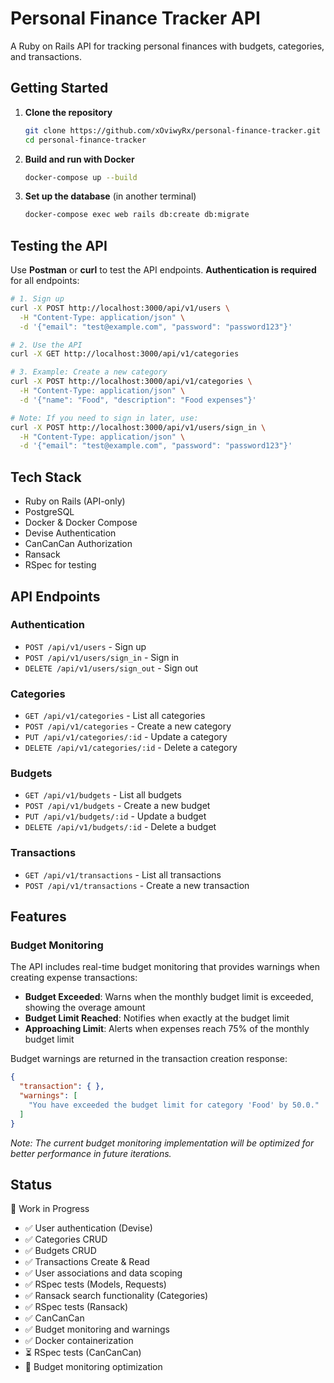 # Personal Finance Tracker API

A Ruby on Rails API for tracking personal finances with budgets, categories, and transactions.

## Getting Started

1. **Clone the repository**
   ```bash
   git clone https://github.com/xOviwyRx/personal-finance-tracker.git
   cd personal-finance-tracker
   ```

2. **Build and run with Docker**
   ```bash
   docker-compose up --build
   ```

3. **Set up the database** (in another terminal)
   ```bash
   docker-compose exec web rails db:create db:migrate
   ```

## Testing the API

Use **Postman** or **curl** to test the API endpoints. **Authentication is required** for all endpoints:

```bash
# 1. Sign up
curl -X POST http://localhost:3000/api/v1/users \
  -H "Content-Type: application/json" \
  -d '{"email": "test@example.com", "password": "password123"}'

# 2. Use the API
curl -X GET http://localhost:3000/api/v1/categories

# 3. Example: Create a new category
curl -X POST http://localhost:3000/api/v1/categories \
  -H "Content-Type: application/json" \
  -d '{"name": "Food", "description": "Food expenses"}'

# Note: If you need to sign in later, use:
curl -X POST http://localhost:3000/api/v1/users/sign_in \
  -H "Content-Type: application/json" \
  -d '{"email": "test@example.com", "password": "password123"}'
```

## Tech Stack

- Ruby on Rails (API-only)
- PostgreSQL
- Docker & Docker Compose
- Devise Authentication
- CanCanCan Authorization
- Ransack
- RSpec for testing

## API Endpoints

### Authentication
- `POST /api/v1/users` - Sign up
- `POST /api/v1/users/sign_in` - Sign in
- `DELETE /api/v1/users/sign_out` - Sign out

### Categories
- `GET /api/v1/categories` - List all categories
- `POST /api/v1/categories` - Create a new category
- `PUT /api/v1/categories/:id` - Update a category
- `DELETE /api/v1/categories/:id` - Delete a category

### Budgets
- `GET /api/v1/budgets` - List all budgets
- `POST /api/v1/budgets` - Create a new budget
- `PUT /api/v1/budgets/:id` - Update a budget
- `DELETE /api/v1/budgets/:id` - Delete a budget

### Transactions
- `GET /api/v1/transactions` - List all transactions
- `POST /api/v1/transactions` - Create a new transaction

## Features

### Budget Monitoring
The API includes real-time budget monitoring that provides warnings when creating expense transactions:

- **Budget Exceeded**: Warns when the monthly budget limit is exceeded, showing the overage amount
- **Budget Limit Reached**: Notifies when exactly at the budget limit
- **Approaching Limit**: Alerts when expenses reach 75% of the monthly budget limit

Budget warnings are returned in the transaction creation response:
```json
{
  "transaction": { },
  "warnings": [
    "You have exceeded the budget limit for category 'Food' by 50.0."
  ]
}
```

*Note: The current budget monitoring implementation will be optimized for better performance in future iterations.*

## Status

🚧 Work in Progress
- ✅ User authentication (Devise)
- ✅ Categories CRUD
- ✅ Budgets CRUD
- ✅ Transactions Create & Read
- ✅ User associations and data scoping
- ✅ RSpec tests (Models, Requests)
- ✅ Ransack search functionality (Categories)
- ✅ RSpec tests (Ransack)
- ✅ CanCanCan
- ✅ Budget monitoring and warnings
- ✅ Docker containerization
- ⏳ RSpec tests (CanCanCan)
- 🔄 Budget monitoring optimization